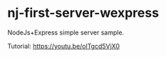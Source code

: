 # nj-first-server-wexpress
NodeJs+Express simple server sample.

Tutorial: https://youtu.be/olTgcd5VjX0
